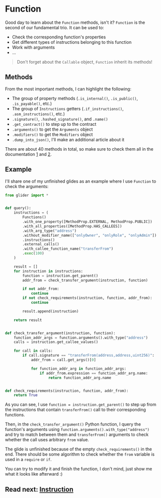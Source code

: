 # Function

Good day to learn about the `Function` methods, isn't it? `Function` is the second of our fundamental trio. It can be used to:

- Check the corresponding function's properties
- Get different types of instructions belonging to this function
- Work with arguments
- ...

> Don't forget about the `Callable` object, `Function` inherit its methods!

## Methods

From the most important methods, I can highlight the following:

- The group of property methods (`.is_internal()`, `.is_public()`, `.is_payable()`, etc.)
- The group of `Instructions` getters (`.if_instructions()`, `.asm_instructions()`, etc.)
- `.signature()`, `.hashed_signature()`, and `.name()`
- `.get_contract()` to step up to the contract
- `.arguments()` to get the `Arguments` object
- `.modifiers()` to get the `Modifiers` object
- `.dump_into_json()`, I'll make an additional article about it

There are about 40 methods in total, so make sure to check them all in the documentation [1](https://glide.gitbook.io/main/api/function) and [2](https://glide.gitbook.io/main/api/callable).

## Example

I'll share one of my unfinished glides as an example where I use `Function` to check the arguments:

```python
from glider import *


def query():
    instructions = (
        Functions()
        .with_one_property([MethodProp.EXTERNAL, MethodProp.PUBLIC])
        .with_all_properties([MethodProp.HAS_CALLEES])
        .with_arg_type("address")
        .without_modifier_name(["onlyOwner", "onlyRole", "onlyAdmin"])
        .instructions()
        .external_calls()
        .with_callee_function_name("transferFrom")
        .exec(100)
    )

    result = []
    for instruction in instructions:
        function = instruction.get_parent()
        addr_from = check_transfer_argument(instruction, function)

        if not addr_from:
            continue
        if not check_requirements(instruction, function, addr_from):
            continue

        result.append(instruction)

    return result


def check_transfer_argument(instruction, function):
    function_addr_args = function.arguments().with_type("address")
    calls = instruction.get_callee_values()

    for call in calls:
        if call.signature == "transferFrom(address,address,uint256)":
            addr_from = call.get_args()[0]

            for function_addr_arg in function_addr_args:
                if addr_from.expression == function_addr_arg.name:
                    return function_addr_arg.name


def check_requirements(instruction, function, addr_from):
    return True

```

As you can see, I use `function = instruction.get_parent()` to step up from the instructions that contain `transferFrom()` call to their corresponding functions.

Then, in the `check_transfer_argument()` Python function, I query the function's arguments using `function.arguments().with_type("address")` and try to match between them and `transferFrom()` arguments to check whether the call uses arbitrary `from` value.

The glide is unfinished because of the empty `check_requirements()` in the end. There should be some algorithm to check whether the `from` variable is used in a `require` or `if`.

You can try to modify it and finish the function, I don't mind, just show me what it looks like afterward :)

## Read next: [Instruction](../instruction/README.md)
